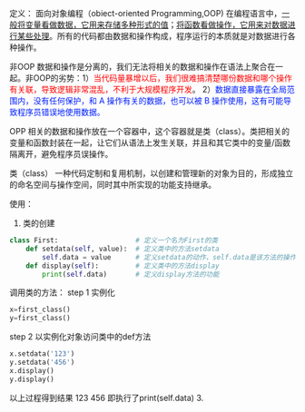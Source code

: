 定义：
面向对象编程（obiect-oriented Programming,OOP)
在编程语言中，<u>一般将变量看做数据，它用来存储多种形式的值</u>；<u>将函数看做操作，它用来对数据进行某些处理</u>。所有的代码都由数据和操作构成，程序运行的本质就是对数据进行各种操作。

非OOP
数据和操作是分离的，我们无法将相关的数据和操作在语法上聚合在一起。非OOP的劣势：1）<font color='#ff0000'>当代码量暴增以后，我们很难搞清楚哪份数据和哪个操作有关联，导致逻辑非常混乱，不利于大规模程序开发</font>。  2）<font color='#001eff'>数据直接暴露在全局范围内，没有任何保护，和 A 操作有关的数据，也可以被 B 操作使用，这有可能导致程序员错误地使用数据。  </font>

OPP
相关的数据和操作放在一个容器中，这个容器就是类（class）。类把相关的变量和函数封装在一起，让它们从语法上发生关联，并且和其它类中的变量/函数隔离开，避免程序员误操作。

类（class）
一种代码定制和复用机制，以创建和管理新的对象为目的，形成独立的命名空间与操作空间，同时其中所实现的功能支持继承。


使用：
1. 类的创建
``` python
class First:                   # 定义一个名为First的类
    def setdata(self, value):  # 定义类中的方法setdata
        self.data = value      # 定义setdata的动作，self.data是该方法的操作，value是参数名称
    def display(self):         # 定义类中的方法display
        print(self.data)       # 定义display方法的功能

```
调用类的方法：
step 1 实例化
``` python
x=first_class()
y=first_class()

```
step 2 以实例化对象访问类中的def方法
``` python
x.setdata('123')
y.setdata('456')
x.display()
y.display()

```
以上过程得到结果
123
456
即执行了print(self.data) 
3. 